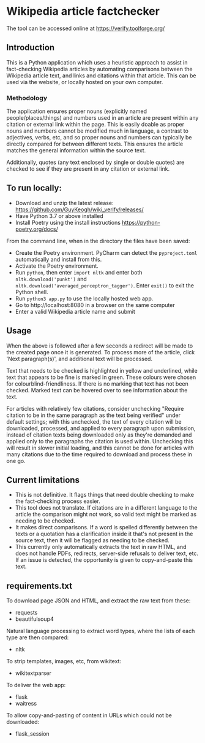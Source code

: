 # Wikipedia article factchecker

The tool can be accessed online at https://verify.toolforge.org/

## Introduction

This is a Python application which uses a heuristic approach to assist in fact-checking Wikipedia articles by automating comparisons between the Wikipedia article text, and links and citations within that article. This can be used via the
website, or locally hosted on your own computer.

### Methodology

The application ensures proper nouns (explicitly named people/places/things) and numbers used in an article are present within any citation or external link within the page. This is easily doable as proper nouns and numbers cannot be
modified much in language, a contrast to adjectives, verbs, etc, and so proper nouns and numbers can typically be directly compared for between different texts. This ensures the article matches the general information within the source
text.

Additionally, quotes (any text enclosed by single or double quotes) are checked to see if they are present in any citation or external link.

## To run locally:

* Download and unzip the latest release: https://github.com/GuyKeogh/wiki_verify/releases/
* Have Python 3.7 or above installed
* Install Poetry using the install instructions https://python-poetry.org/docs/

From the command line, when in the directory the files have been saved:

* Create the Poetry environment. PyCharm can detect the `pyproject.toml` automatically and install from this.
* Activate the Poetry environment.
* Run `python`, then enter `import nltk` and enter both `nltk.download('punkt')` and `nltk.download('averaged_perceptron_tagger')`. Enter `exit()` to exit the Python shell.
* Run `python3 app.py` to use the locally hosted web app.
* Go to http://localhost:8080 in a browser on the same computer
* Enter a valid Wikipedia article name and submit

## Usage

When the above is followed after a few seconds a redirect will be made to the created page once it is generated. To process more of the article, click 'Next paragraph(s)', and additional text will be processed.

Text that needs to be checked is highlighted in yellow and underlined, while text that appears to be fine is marked in green. These colours were chosen for colourblind-friendliness. If there is no marking that text has not been checked.
Marked text can be hovered over to see information about the text.

For articles with relatively few citations, consider unchecking "Require citation to be in the same paragraph as the text being verified" under default settings; with this unchecked, the text of every citation will be downloaded, processed,
and applied to every paragraph upon submission, instead of citation texts being downloaded only as they're demanded and applied only to the paragraphs the citation is used within. Unchecking this will result in slower initial loading, and
this cannot be done for articles with many citations due to the time required to download and process these in one go.

## Current limitations

* This is not definitive. It flags things that need double checking to make the fact-checking process easier.
* This tool does not translate. If citations are in a different language to the article the comparison might not work, so valid text might be marked as needing to be checked.
* It makes direct comparisons. If a word is spelled differently between the texts or a quotation has a clarification inside it that's not present in the source text, then it will be flagged as needing to be checked.
* This currently only automatically extracts the text in raw HTML, and does not handle PDFs, redirects, server-side refusals to deliver text, etc. If an issue is detected, the opportunity is given to copy-and-paste this text.

## requirements.txt

To download page JSON and HTML, and extract the raw text from these:

* requests
* beautifulsoup4

Natural language processing to extract word types, where the lists of each type are then compared:

* nltk

To strip templates, images, etc, from wikitext:

* wikitextparser

To deliver the web app:

* flask
* waitress

To allow copy-and-pasting of content in URLs which could not be downloaded:

* flask_session
